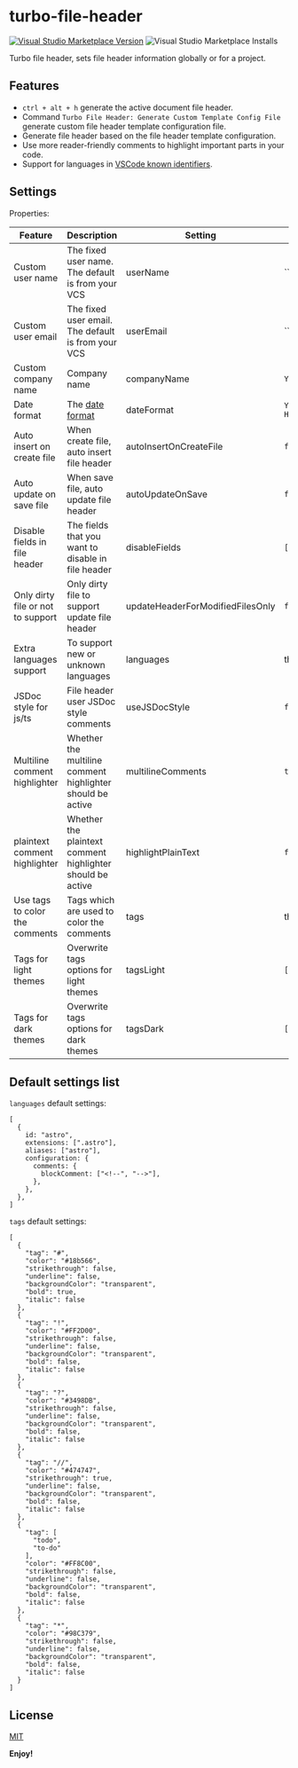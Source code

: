 # turbo-file-header

[![Visual Studio Marketplace Version](https://img.shields.io/visual-studio-marketplace/v/ygqygq2.turbo-file-header.svg?color=07c160&label=turbo-file-header&logo=visual-studio-code)](https://marketplace.visualstudio.com/items?itemName=ygqygq2.turbo-file-header)
![Visual Studio Marketplace Installs](https://img.shields.io/visual-studio-marketplace/i/ygqygq2.turbo-file-header)

Turbo file header, sets file header information globally or for a project.

## Features

- `ctrl + alt + h` generate the active document file header.
- Command `Turbo File Header: Generate Custom Template Config File` generate custom file header template configuration file.
- Generate file header based on the file header template configuration.
- Use more reader-friendly comments to highlight important parts in your code.
- Support for languages in [VSCode known identifiers](https://code.visualstudio.com/docs/languages/identifiers#_known-language-identifiers).

## Settings

Properties:

| Feature                           | Description                                                      | Setting                          | Default               |
| --------------------------------- | ---------------------------------------------------------------- | -------------------------------- | --------------------- |
| Custom user name                  | The fixed user name. The default is from your VCS                | userName                         | ``                    |
| Custom user email                 | The fixed user email. The default is from your VCS               | userEmail                        | ``                    |
| Custom company name               | Company name                                                     | companyName                      | `YourCompanyName`     |
| Date format                       | The [date format](https://momentjs.com/docs/#/displaying/format) | dateFormat                       | `YYYY-MM-DD HH:mm:ss` |
| Auto insert on create file        | When create file, auto insert file header                        | autoInsertOnCreateFile           | `false`               |
| Auto update on save file          | When save file, auto update file header                          | autoUpdateOnSave                 | `false`               |
| Disable fields in file header     | The fields that you want to disable in file header               | disableFields                    | `[]`                  |
| Only dirty file or not to support | Only dirty file to support update file header                    | updateHeaderForModifiedFilesOnly | `false`               |
| Extra languages support           | To support new or unknown languages                              | languages                        | the below             |
| JSDoc style for js/ts             | File header user JSDoc style comments                            | useJSDocStyle                    | `false`               |
| Multiline comment highlighter     | Whether the multiline comment highlighter should be active       | multilineComments                | `true`                |
| plaintext comment highlighter     | Whether the plaintext comment highlighter should be active       | highlightPlainText               | `false`               |
| Use tags to color the comments    | Tags which are used to color the comments                        | tags                             | the below             |
| Tags for light themes             | Overwrite tags options for light themes                          | tagsLight                        | `[]`                  |
| Tags for dark themes              | Overwrite tags options for dark themes                           | tagsDark                         | `[]`                  |

## Default settings list

`languages` default settings:

```
[
  {
    id: "astro",
    extensions: [".astro"],
    aliases: ["astro"],
    configuration: {
      comments: {
        blockComment: ["<!--", "-->"],
      },
    },
  },
]
```

`tags` default settings:

```
[
  {
    "tag": "#",
    "color": "#18b566",
    "strikethrough": false,
    "underline": false,
    "backgroundColor": "transparent",
    "bold": true,
    "italic": false
  },
  {
    "tag": "!",
    "color": "#FF2D00",
    "strikethrough": false,
    "underline": false,
    "backgroundColor": "transparent",
    "bold": false,
    "italic": false
  },
  {
    "tag": "?",
    "color": "#3498DB",
    "strikethrough": false,
    "underline": false,
    "backgroundColor": "transparent",
    "bold": false,
    "italic": false
  },
  {
    "tag": "//",
    "color": "#474747",
    "strikethrough": true,
    "underline": false,
    "backgroundColor": "transparent",
    "bold": false,
    "italic": false
  },
  {
    "tag": [
      "todo",
      "to-do"
    ],
    "color": "#FF8C00",
    "strikethrough": false,
    "underline": false,
    "backgroundColor": "transparent",
    "bold": false,
    "italic": false
  },
  {
    "tag": "*",
    "color": "#98C379",
    "strikethrough": false,
    "underline": false,
    "backgroundColor": "transparent",
    "bold": false,
    "italic": false
  }
]
```

## License

[MIT](./LICENSE)

**Enjoy!**
